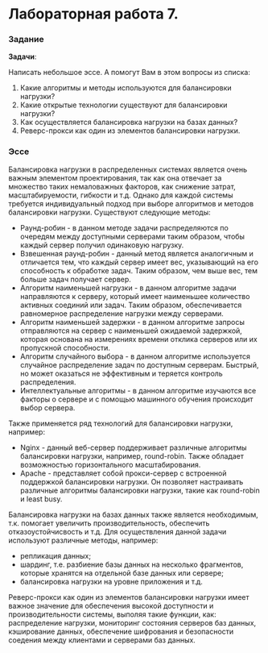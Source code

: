
# Лабораторная работа 7. 

### Задание

**Задачи**:

Написать небольшое эссе. А помогут Вам в этом вопросы из списка:

1. Какие алгоритмы и методы используются для балансировки нагрузки?
1. Какие открытые технологии существуют для балансировки нагрузки?
1. Как осуществляется балансировка нагрузки на базах данных?
1. Реверс-прокси как один из элементов балансировки нагрузки.

### Эссе

Балансировка нагрузки в распределенных системах является очень важным элементом проектирования, так как она отвечает за множество таких немаловажных факторов, как снижение затрат, масштабируемости, гибкости и т.д. Однако для каждой системы требуется индивидуальный подход при выборе алгоритмов и методов балансировки нагрузки. Существуют следующие методы: 
- Раунд-робин - в данном методе задачи распределяются по очередям между доступными серверами таким образом, чтобы каждый сервер получил одинаковую нагрузку.
- Взвешенная раунд-робин - данный метод является аналогичным и отличается тем, что каждый сервер имеет вес, указывающий на его способность к обработке задач. Таким образом, чем выше вес, тем больше задач получает сервер.
- Алгоритм наименьшей нагрузки - в данном алгоритме задачи направляются к серверу, который имеет наименьшее количество активных соединий или задач. Таким образом, обеспечивается равномерное распределение нагрузки между серверами.
- Алгоритм наименьшей задержки - в данном алгоритме запросы отправляются на сервер с наименьшей ожидаемой задержкой, которая основана на измерениях времени отклика серверов или их пропускной способности.
- Алгоритм случайного выбора - в данном алгоритме используется случайное распределение задач по доступным серверам. Быстрый, но может оказаться не эффективным и теряется контроль распределения.
- Интеллектуальные алгоритмы - в данном алгоритме изучаются все факторы о сервере и с помощью машинного обучения происходит выбор сервера.

Также применяется ряд технологий для балансировки нагрузки, например:
- Nginx - данный веб-сервер поддерживает различные алгоритмы балансировки нагрузки, например, round-robin. Также обладает возможностью горизонтального масштабирования.
- Apache - представляет собой  прокси-сервер с встроенной поддержкой балансировки нагрузки. Он позволяет настраивать различные алгоритмы балансировки нагрузки, такие как round-robin и least busy. 

Балансировка нагрузки на базах данных также является необходимым, т.к. помогает увеличить производительность, обеспечить отказоустойчисвость и т.д. Для осуществления данной задачи используют различные методы, например:
- репликация данных;
- шардинг, т.е. разбиение базы данных на несколько фрагментов, которые хранятся на отдельной базе данных или сервере;
- балансировка нагрузки на уровне приложения и т.д.

Реверс-прокси как один из элементов балансировки нагрузки имеет важное значение для обеспечения высокой доступности и производительности системы, выполяя такие функции, как: распределение нагрузки, мониторинг состояния серверов баз данных, кэширование данных, обеспечение шифрования и безопасности соедения между клиентами и серверами баз данных.
